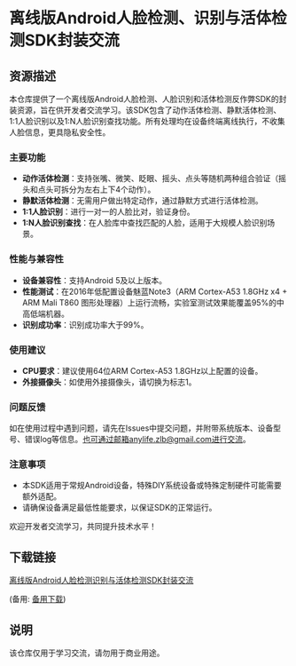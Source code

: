 # 离线版Android人脸检测、识别与活体检测SDK封装交流

## 资源描述

本仓库提供了一个离线版Android人脸检测、人脸识别和活体检测反作弊SDK的封装资源，旨在供开发者交流学习。该SDK包含了动作活体检测、静默活体检测、1:1人脸识别以及1:N人脸识别查找功能。所有处理均在设备终端离线执行，不收集人脸信息，更具隐私安全性。

### 主要功能

- **动作活体检测**：支持张嘴、微笑、眨眼、摇头、点头等随机两种组合验证（摇头和点头可拆分为左右上下4个动作）。
- **静默活体检测**：无需用户做出特定动作，通过静默方式进行活体检测。
- **1:1人脸识别**：进行一对一的人脸比对，验证身份。
- **1:N人脸识别查找**：在人脸库中查找匹配的人脸，适用于大规模人脸识别场景。

### 性能与兼容性

- **设备兼容性**：支持Android 5及以上版本。
- **性能测试**：在2016年低配置设备魅蓝Note3（ARM Cortex-A53 1.8GHz x4 + ARM Mali T860 图形处理器）上运行流畅，实验室测试效果能覆盖95%的中高低端机器。
- **识别成功率**：识别成功率大于99%。

### 使用建议

- **CPU要求**：建议使用64位ARM Cortex-A53 1.8GHz以上配置的设备。
- **外接摄像头**：如使用外接摄像头，请切换为标志1。

### 问题反馈

如在使用过程中遇到问题，请先在Issues中提交问题，并附带系统版本、设备型号、错误log等信息。也可通过邮箱anylife.zlb@gmail.com进行交流。

### 注意事项

- 本SDK适用于常规Android设备，特殊DIY系统设备或特殊定制硬件可能需要额外适配。
- 请确保设备满足最低性能要求，以保证SDK的正常运行。

欢迎开发者交流学习，共同提升技术水平！

## 下载链接
[离线版Android人脸检测识别与活体检测SDK封装交流](https://pan.quark.cn/s/ba481b683a51) 

(备用: [备用下载](https://pan.baidu.com/s/1JOr_rE1enSu2FKhMJYQddQ?pwd=1234))

## 说明

该仓库仅用于学习交流，请勿用于商业用途。
